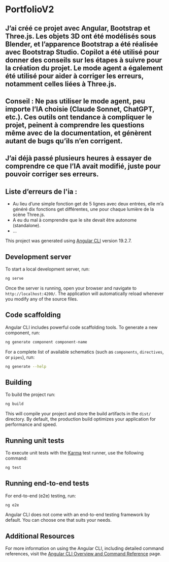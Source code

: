 # PortfolioV2

## J’ai créé ce projet avec Angular, Bootstrap et Three.js. Les objets 3D ont été modélisés sous Blender, et l’apparence Bootstrap a été réalisée avec Bootstrap Studio. Copilot a été utilisé pour donner des conseils sur les étapes à suivre pour la création du projet. Le mode agent a également été utilisé pour aider à corriger les erreurs, notamment celles liées à Three.js.

## Conseil : Ne pas utiliser le mode agent, peu importe l’IA choisie (Claude Sonnet, ChatGPT, etc.). Ces outils ont tendance à compliquer le projet, peinent à comprendre les questions même avec de la documentation, et génèrent autant de bugs qu’ils n’en corrigent.

## J’ai déjà passé plusieurs heures à essayer de comprendre ce que l’IA avait modifié, juste pour pouvoir corriger ses erreurs. 

## Liste d’erreurs de l'ia : 
- Au lieu d’une simple fonction get de 5 lignes avec deux entrées, elle m’a généré dix fonctions get différentes, une pour chaque lumière de la scène Three.js.
- A eu du mal à comprendre que le site devait être autonome (standalone).
- ...





This project was generated using [Angular CLI](https://github.com/angular/angular-cli) version 19.2.7.

## Development server

To start a local development server, run:

```bash
ng serve
```

Once the server is running, open your browser and navigate to `http://localhost:4200/`. The application will automatically reload whenever you modify any of the source files.

## Code scaffolding

Angular CLI includes powerful code scaffolding tools. To generate a new component, run:

```bash
ng generate component component-name
```

For a complete list of available schematics (such as `components`, `directives`, or `pipes`), run:

```bash
ng generate --help
```

## Building

To build the project run:

```bash
ng build
```

This will compile your project and store the build artifacts in the `dist/` directory. By default, the production build optimizes your application for performance and speed.

## Running unit tests

To execute unit tests with the [Karma](https://karma-runner.github.io) test runner, use the following command:

```bash
ng test
```

## Running end-to-end tests

For end-to-end (e2e) testing, run:

```bash
ng e2e
```

Angular CLI does not come with an end-to-end testing framework by default. You can choose one that suits your needs.

## Additional Resources

For more information on using the Angular CLI, including detailed command references, visit the [Angular CLI Overview and Command Reference](https://angular.dev/tools/cli) page.
